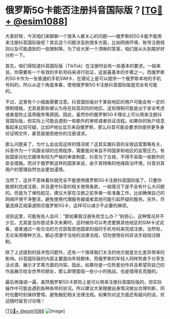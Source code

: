 # 俄罗斯5G卡能否注册抖音国际版？[[TG💪+ @esim1088](https://t.me/s/esim1088)]

大家好呀，今天咱们来聊聊一个很多人都关心的问题——俄罗斯的5G卡能不能用来注册抖音国际版呢？其实这个问题涉及到很多方面，比如网络环境、账号注册规则以及可能遇到的一些限制等。为了给大家一个清晰的答案，咱们就从头到尾好好分析一下。

首先，咱们得知道抖音国际版（TikTok）在注册时会有一些基本的要求。一般来说，你需要有一个有效的手机号码来进行验证，这是最基本的步骤之一。而俄罗斯的5G卡作为一张普通的手机SIM卡，在理论上是可以提供一个俄罗斯本地的手机号码的。所以从这个角度来看，使用俄罗斯5G卡注册抖音国际版是完全有可能的。

不过，这里有个小插曲需要注意。抖音国际版对于某些地区的用户可能会有一定的限制措施，尤其是那些被认为存在较高风险的地区。这些限制可能是出于安全考虑或者是防止滥用服务等原因。因此，虽然你的俄罗斯5G卡理论上可以用来注册抖音国际版，但实际上可能会遇到一些额外的审核或者验证流程。如果你的账户信息看起来比较可疑，比如IP地址显示来自俄罗斯，那么抖音可能会要求你提供更多身份证明文件，甚至直接拒绝你的注册请求。

那么问题来了，为什么会出现这样的情况呢？这其实跟抖音的全球运营策略有关。抖音作为一个风靡全球的应用程序，需要面对来自不同国家和地区的监管压力。有些国家对社交媒体有较为严格的审查制度，抖音为了合规，不得不采取一些额外的安全措施。而对于俄罗斯这样的国家来说，由于其特殊的地缘政治环境，抖音对其用户的管理自然也会更加谨慎。

当然了，这并不意味着你就完全不能使用俄罗斯5G卡注册抖音国际版了。只要你能顺利完成注册，并且遵守抖音的相关使用条款，一般情况下是不会有什么大问题的。但是为了保险起见，建议大家在注册之前多做一些准备工作，比如确保自己的网络环境干净整洁，避免使用代理服务器或者其他可能引起怀疑的服务。另外，尽量选择正规渠道购买俄罗斯5G卡，这样可以减少不必要的麻烦。

说到这里，可能有些人会问：“那如果我注册失败怎么办？”别担心，这种情况并不少见，尤其是当你尝试多次未果时。这时候你可以考虑更换其他地区的SIM卡试试看，或者通过一些合法的方式获取其他国家的临时手机号码来完成注册。当然啦，无论采用哪种方法，都必须遵守当地的法律法规，切勿使用任何非法手段绕过限制。

除了上述提到的技术性问题外，还有一个值得我们关注的地方就是文化差异带来的影响。抖音国际版的内容主要面向年轻群体，而俄罗斯的年轻人同样热衷于分享生活点滴、展示才艺等方面的内容。因此，如果你是一位热爱创作并且希望将自己的作品展示给全世界的朋友，那么即使面临一些小小的挑战，也是值得去克服的。

最后再强调一遍，虽然俄罗斯5G卡原则上是可以用来注册抖音国际版的，但实际操作中可能会遇到各种各样的状况。所以建议大家根据自身情况做出合理判断，同时也要时刻保持警惕，避免触犯相关法律法规。如果你对这方面还有疑问的话，欢迎随时留言讨论哦！

[[TG💪+ @esim1088](https://t.me/s/esim1088) ![Image](https://i.postimg.cc/4NQfJmqS/Snipaste-2025-05-13-00-14-12.png)]